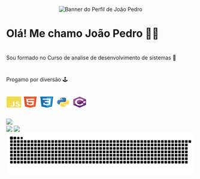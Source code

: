<p align="center">
  <img src="https://i.pinimg.com/736x/53/45/65/5345657ee454a7a8f1057e8b8b440ab4.jpg](https://imagepng.org/batman-simbolo/batman-simbolo" alt="Banner do Perfil de João Pedro" width="400">
</p>

# Olá! Me chamo João Pedro 🧑‍💻
#
Sou formado no Curso de  analise de desenvolvimento de sistemas 👾
#
Progamo por diversão 🕹️
 
<div style="display: inline_block"><br>
<img align="center" alt="Jp-Js" height="30" width="40" src="https://raw.githubusercontent.com/devicons/devicon/master/icons/javascript/javascript-plain.svg">
<img align="center" alt="Jp-HTML" height="30" width="40" src="https://raw.githubusercontent.com/devicons/devicon/master/icons/html5/html5-original.svg">
<img align="center" alt="Jp-CSS" height="30" width="40" src="https://raw.githubusercontent.com/devicons/devicon/master/icons/css3/css3-original.svg">
<img align="center" alt="Jp-Python" height="30" width="40" src="https://raw.githubusercontent.com/devicons/devicon/master/icons/python/python-original.svg">
<img align="center" alt="Jp-Csharp" height="30" width="40" src="https://raw.githubusercontent.com/devicons/devicon/master/icons/csharp/csharp-original.svg">
</div>
 
##
 
<picture>
<source
    srcset="https://github-readme-stats.vercel.app/api?username=jp280208&show_icons=true&theme=dark"
    media="(prefers-color-scheme: dark)"
  />
<source
    srcset="https://github-readme-stats.vercel.app/api?username=jp280208&show_icons=true"
    media="(prefers-color-scheme: light), (prefers-color-scheme: no-preference)"
  />
<img src="https://github-readme-stats.vercel.app/api?username=jp280208&show_icons=true" />
</picture>
 
 
<div> 
<a href="https://www.instagram.com/jp.sxz07" target="_blank"><img src="https://img.shields.io/badge/-Instagram-%23E4405F?style=for-the-badge&logo=instagram&logoColor=white" target="_blank"></a>
<a href="https://discord.com/users/hpbx8619" target="_blank"><img src="https://img.shields.io/badge/Discord-7289DA?style=for-the-badge&logo=discord&logoColor=white" target="_blank"></a> 
</div>

<picture>
  <source media="(prefers-color-scheme: dark)" srcset="https://raw.githubusercontent.com/jp280208/jp280208/output/github-contribution-grid-snake-dark.svg">
  <source media="(prefers-color-scheme: light)" srcset="https://raw.githubusercontent.com/jp280208/jp280208/output/github-contribution-grid-snake.svg">
  <img alt="github contribution grid snake animation" src="https://raw.githubusercontent.com/jp280208/jp280208/output/github-contribution-grid-snake.svg">
</picture>
